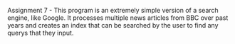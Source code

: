 Assignment 7 - This program is an extremely simple version of a search engine, like Google. It processes
multiple news articles from BBC over past years and creates an index that can be searched by
the user to find any querys that they input.
